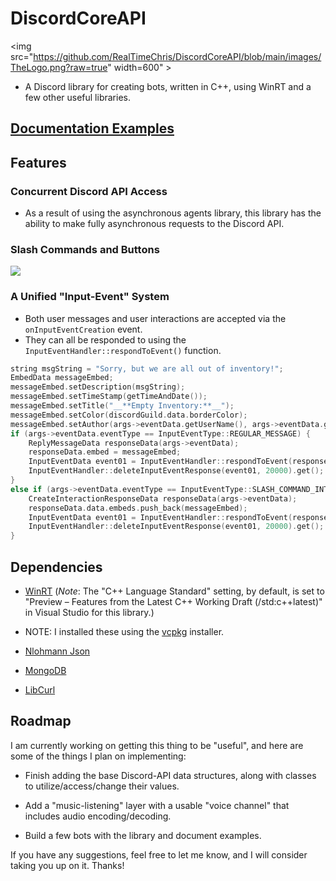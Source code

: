 # DiscordCoreAPI
 <img src="https://github.com/RealTimeChris/DiscordCoreAPI/blob/main/images/TheLogo.png?raw=true"  width=600" >
- A Discord library for creating bots, written in C++, using WinRT and a few other useful libraries. 

## [Documentation Examples](https://github.com/RealTimeChris/DiscordCoreAPI/blob/main/Documentation-Examples.md)

## Features
### Concurrent Discord API Access
- As a result of using the asynchronous agents library, this library has the ability to make fully asynchronous requests to the Discord API.

### Slash Commands and Buttons
![](https://github.com/RealTimeChris/DiscordCoreAPI/blob/main/images/Screenshot%20(53).png?raw=true)
### A Unified "Input-Event" System
- Both user messages and user interactions are accepted via the `onInputEventCreation` event.
- They can all be responded to using the `InputEventHandler::respondToEvent()` function.
```C++
string msgString = "Sorry, but we are all out of inventory!";
EmbedData messageEmbed;
messageEmbed.setDescription(msgString);
messageEmbed.setTimeStamp(getTimeAndDate());
messageEmbed.setTitle("__**Empty Inventory:**__");
messageEmbed.setColor(discordGuild.data.borderColor);
messageEmbed.setAuthor(args->eventData.getUserName(), args->eventData.getAvatarURL());
if (args->eventData.eventType == InputEventType::REGULAR_MESSAGE) {
	ReplyMessageData responseData(args->eventData);
	responseData.embed = messageEmbed;
	InputEventData event01 = InputEventHandler::respondToEvent(responseData).get();
	InputEventHandler::deleteInputEventResponse(event01, 20000).get();
}
else if (args->eventData.eventType == InputEventType::SLASH_COMMAND_INTERACTION) {
	CreateInteractionResponseData responseData(args->eventData);
	responseData.data.embeds.push_back(messageEmbed);
	InputEventData event01 = InputEventHandler::respondToEvent(responseData).get();
	InputEventHandler::deleteInputEventResponse(event01, 20000).get();
}
```
## Dependencies

- [WinRT](https://docs.microsoft.com/en-us/windows/uwp/cpp-and-winrt-apis/intro-to-using-cpp-with-winrt)
(*Note*: The "C++ Language Standard" setting, by default, is set to "Preview – Features from the Latest C++ Working Draft (/std:c++latest)" in Visual Studio for this library.)

- NOTE: I installed these using the [vcpkg](https://github.com/microsoft/vcpkg) installer.
 
- [Nlohmann Json](https://github.com/nlohmann/json)

- [MongoDB](https://docs.mongodb.com/manual/installation/)

- [LibCurl](https://github.com/curl/curl)

## Roadmap
I am currently working on getting this thing to be "useful", and here are some of the things I plan on implementing:

- Finish adding the base Discord-API data structures, along with classes to utilize/access/change their values.

- Add a "music-listening" layer with a usable "voice channel" that includes audio encoding/decoding.

- Build a few bots with the library and document examples.

If you have any suggestions, feel free to let me know, and I will consider taking you up on it. Thanks!
